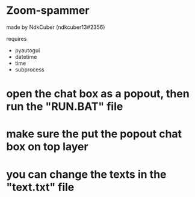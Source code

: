 # Zoom-spammer
made by NdkCuber (ndkcuber13#2356)

requires
- pyautogui
- datetime
- time
- subprocess

# open the chat box as a popout, then run the "RUN.BAT" file
# make sure the put the popout chat box on top layer
# you can change the texts in the "text.txt" file

